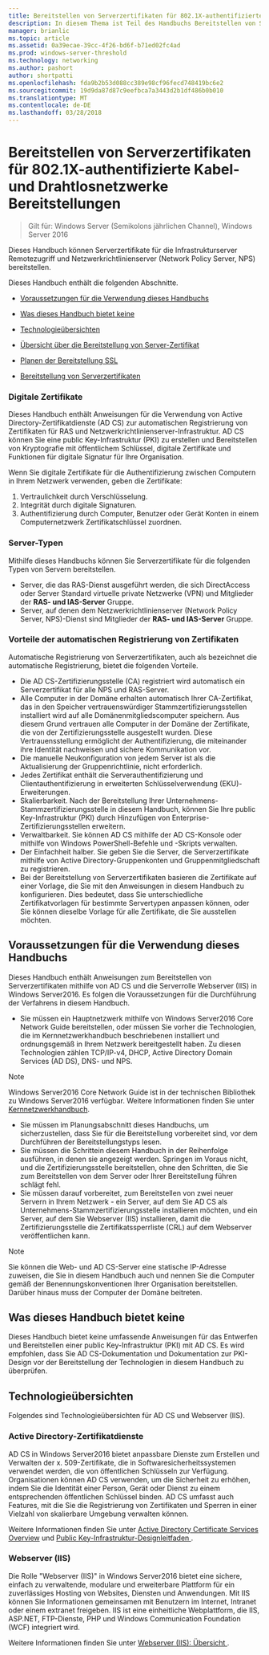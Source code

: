 ```yaml
---
title: Bereitstellen von Serverzertifikaten für 802.1X-authentifizierte Kabel- und Drahtlosnetzwerke Bereitstellungen
description: In diesem Thema ist Teil des Handbuchs Bereitstellen von Serverzertifikaten für 802.1 X kabelgebundenen und drahtlosen Bereitstellungen
manager: brianlic
ms.topic: article
ms.assetid: 0a39ecae-39cc-4f26-bd6f-b71ed02fc4ad
ms.prod: windows-server-threshold
ms.technology: networking
ms.author: pashort
author: shortpatti
ms.openlocfilehash: fda9b2b53d088cc389e98cf96fecd748419bc6e2
ms.sourcegitcommit: 19d9da87d87c9eefbca7a3443d2b1df486b0b010
ms.translationtype: MT
ms.contentlocale: de-DE
ms.lasthandoff: 03/28/2018
---
```

# <a name="deploy-server-certificates-for-8021x-wired-and-wireless-deployments"></a>Bereitstellen von Serverzertifikaten für 802.1X-authentifizierte Kabel- und Drahtlosnetzwerke Bereitstellungen

>Gilt für: Windows Server (Semikolons jährlichen Channel), Windows Server 2016

Dieses Handbuch können Serverzertifikate für die Infrastrukturserver Remotezugriff und Netzwerkrichtlinienserver (Network Policy Server, NPS) bereitstellen.   

Dieses Handbuch enthält die folgenden Abschnitte.  

-   [Voraussetzungen für die Verwendung dieses Handbuchs](#bkmk_pre)  

-   [Was dieses Handbuch bietet keine](#bkmk_not)  

-   [Technologieübersichten](#bkmk_tech)  

-   [Übersicht über die Bereitstellung von Server-Zertifikat](Server-Certificate-Deployment-Overview.md)  

-   [Planen der Bereitstellung SSL](Server-Certificate-Deployment-Planning.md)  

-   [Bereitstellung von Serverzertifikaten](Server-Certificate-Deployment.md)  

### **<a name="digital-server-certificates"></a>Digitale Zertifikate**  
Dieses Handbuch enthält Anweisungen für die Verwendung von Active Directory-Zertifikatdienste (AD CS) zur automatischen Registrierung von Zertifikaten für RAS und Netzwerkrichtlinienserver-Infrastruktur. AD CS können Sie eine public Key-Infrastruktur (PKI) zu erstellen und Bereitstellen von Kryptografie mit öffentlichem Schlüssel, digitale Zertifikate und Funktionen für digitale Signatur für Ihre Organisation.  

Wenn Sie digitale Zertifikate für die Authentifizierung zwischen Computern in Ihrem Netzwerk verwenden, geben die Zertifikate:   

1. Vertraulichkeit durch Verschlüsselung.  
2. Integrität durch digitale Signaturen.  
3. Authentifizierung durch Computer, Benutzer oder Gerät Konten in einem Computernetzwerk Zertifikatschlüssel zuordnen.  

### **<a name="server-types"></a>Server-Typen**  
Mithilfe dieses Handbuchs können Sie Serverzertifikate für die folgenden Typen von Servern bereitstellen.  
- Server, die das RAS-Dienst ausgeführt werden, die sich DirectAccess oder Server Standard virtuelle private Netzwerke (VPN) und Mitglieder der **RAS- und IAS-Server** Gruppe.  
- Server, auf denen dem Netzwerkrichtlinienserver (Network Policy Server, NPS)-Dienst sind Mitglieder der **RAS- und IAS-Server** Gruppe.  

### **<a name="advantages-of-certificate-autoenrollment"></a>Vorteile der automatischen Registrierung von Zertifikaten**  
Automatische Registrierung von Serverzertifikaten, auch als bezeichnet die automatische Registrierung, bietet die folgenden Vorteile.  

- Die AD CS-Zertifizierungsstelle (CA) registriert wird automatisch ein Serverzertifikat für alle NPS und RAS-Server.  
- Alle Computer in der Domäne erhalten automatisch Ihrer CA-Zertifikat, das in den Speicher vertrauenswürdiger Stammzertifizierungsstellen installiert wird auf alle Domänenmitgliedscomputer speichern. Aus diesem Grund vertrauen alle Computer in der Domäne der Zertifikate, die von der Zertifizierungsstelle ausgestellt wurden. Diese Vertrauensstellung ermöglicht der Authentifizierung, die miteinander ihre Identität nachweisen und sichere Kommunikation vor.  
- Die manuelle Neukonfiguration von jedem Server ist als die Aktualisierung der Gruppenrichtlinie, nicht erforderlich.  
- Jedes Zertifikat enthält die Serverauthentifizierung und Clientauthentifizierung in erweiterten Schlüsselverwendung (EKU)-Erweiterungen.  
- Skalierbarkeit. Nach der Bereitstellung Ihrer Unternehmens-Stammzertifizierungsstelle in diesem Handbuch, können Sie Ihre public Key-Infrastruktur (PKI) durch Hinzufügen von Enterprise-Zertifizierungsstellen erweitern.  
- Verwaltbarkeit. Sie können AD CS mithilfe der AD CS-Konsole oder mithilfe von Windows PowerShell-Befehle und -Skripts verwalten.  
- Der Einfachheit halber. Sie geben Sie die Server, die Serverzertifikate mithilfe von Active Directory-Gruppenkonten und Gruppenmitgliedschaft zu registrieren.   
- Bei der Bereitstellung von Serverzertifikaten basieren die Zertifikate auf einer Vorlage, die Sie mit den Anweisungen in diesem Handbuch zu konfigurieren. Dies bedeutet, dass Sie unterschiedliche Zertifikatvorlagen für bestimmte Servertypen anpassen können, oder Sie können dieselbe Vorlage für alle Zertifikate, die Sie ausstellen möchten.  

## <a name="bkmk_pre"></a>Voraussetzungen für die Verwendung dieses Handbuchs  

Dieses Handbuch enthält Anweisungen zum Bereitstellen von Serverzertifikaten mithilfe von AD CS und die Serverrolle Webserver (IIS) in Windows Server2016. Es folgen die Voraussetzungen für die Durchführung der Verfahrens in diesem Handbuch.  

- Sie müssen ein Hauptnetzwerk mithilfe von Windows Server2016 Core Network Guide bereitstellen, oder müssen Sie vorher die Technologien, die im Kernnetzwerkhandbuch beschriebenen installiert und ordnungsgemäß in Ihrem Netzwerk bereitgestellt haben. Zu diesen Technologien zählen TCP/IP-v4, DHCP, Active Directory Domain Services (AD DS), DNS- und NPS.  
>[!NOTE]
>Windows Server2016 Core Network Guide ist in der technischen Bibliothek zu Windows Server2016 verfügbar. Weitere Informationen finden Sie unter [Kernnetzwerkhandbuch](../../../core-network-guide/Core-Network-Guide.md).

- Sie müssen im Planungsabschnitt dieses Handbuchs, um sicherzustellen, dass Sie für die Bereitstellung vorbereitet sind, vor dem Durchführen der Bereitstellungstyps lesen.  
- Sie müssen die Schrittein diesem Handbuch in der Reihenfolge ausführen, in denen sie angezeigt werden. Springen im Voraus nicht, und die Zertifizierungsstelle bereitstellen, ohne den Schritten, die Sie zum Bereitstellen von dem Server oder Ihrer Bereitstellung führen schlägt fehl.  
- Sie müssen darauf vorbereitet, zum Bereitstellen von zwei neuer Servern in Ihrem Netzwerk - ein Server, auf dem Sie AD CS als Unternehmens-Stammzertifizierungsstelle installieren möchten, und ein Server, auf dem Sie Webserver (IIS) installieren, damit die Zertifizierungsstelle die Zertifikatssperrliste (CRL) auf dem Webserver veröffentlichen kann.   

>[!NOTE]  
>Sie können die Web- und AD CS-Server eine statische IP-Adresse zuweisen, die Sie in diesem Handbuch auch und nennen Sie die Computer gemäß der Benennungskonventionen Ihrer Organisation bereitstellen. Darüber hinaus muss der Computer der Domäne beitreten.  

## <a name="bkmk_not"></a>Was dieses Handbuch bietet keine  
Dieses Handbuch bietet keine umfassende Anweisungen für das Entwerfen und Bereitstellen einer public Key-Infrastruktur (PKI) mit AD CS. Es wird empfohlen, dass Sie AD CS-Dokumentation und Dokumentation zur PKI-Design vor der Bereitstellung der Technologien in diesem Handbuch zu überprüfen.   

## <a name="bkmk_tech"></a>Technologieübersichten  
Folgendes sind Technologieübersichten für AD CS und Webserver (IIS).  

### <a name="active-directory-certificate-services"></a>Active Directory-Zertifikatdienste  
AD CS in Windows Server2016 bietet anpassbare Dienste zum Erstellen und Verwalten der x. 509-Zertifikate, die in Softwaresicherheitssystemen verwendet werden, die von öffentlichen Schlüsseln zur Verfügung. Organisationen können AD CS verwenden, um die Sicherheit zu erhöhen, indem Sie die Identität einer Person, Gerät oder Dienst zu einem entsprechenden öffentlichen Schlüssel binden. AD CS umfasst auch Features, mit die Sie die Registrierung von Zertifikaten und Sperren in einer Vielzahl von skalierbare Umgebung verwalten können.  

Weitere Informationen finden Sie unter [Active Directory Certificate Services Overview](https://technet.microsoft.com/library/hh831740.aspx) und [Public Key-Infrastruktur-Designleitfaden ](https://social.technet.microsoft.com/wiki/contents/articles/2901.public-key-infrastructure-design-guidance.aspx).  

### <a name="web-server-iis"></a>Webserver (IIS)  

Die Rolle "Webserver (IIS)" in Windows Server2016 bietet eine sichere, einfach zu verwaltende, modulare und erweiterbare Plattform für ein zuverlässiges Hosting von Websites, Diensten und Anwendungen. Mit IIS können Sie Informationen gemeinsamen mit Benutzern im Internet, Intranet oder einem extranet freigeben. IIS ist eine einheitliche Webplattform, die IIS, ASP.NET, FTP-Dienste, PHP und Windows Communication Foundation (WCF) integriert wird.  

Weitere Informationen finden Sie unter [Webserver (IIS): Übersicht ](https://technet.microsoft.com/library/hh831725.aspx).  
